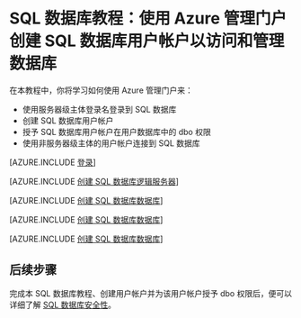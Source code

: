 <properties
	pageTitle="SQL 数据库教程：安全性入门"
	description="了解如何创建用户帐户来访问和管理数据库。"
	keywords=""
	services="sql-database"
	documentationCenter=""
	authors="carlrabeler"
	manager="jhubbard"
	editor=""/>


<tags
	ms.service="sql-database"
	ms.date="05/03/2016"
	wacn.date="05/16/2016"/>

# SQL 数据库教程：使用 Azure 管理门户创建 SQL 数据库用户帐户以访问和管理数据库

在本教程中，你将学习如何使用 Azure 管理门户来：

- 使用服务器级主体登录名登录到 SQL 数据库
- 创建 SQL 数据库用户帐户
- 授予 SQL 数据库用户帐户在用户数据库中的 dbo 权限
- 使用非服务器级主体的用户帐户连接到 SQL 数据库 

[AZURE.INCLUDE [登录](../includes/azure-getting-started-portal-login.md)]

[AZURE.INCLUDE [创建 SQL 数据库逻辑服务器](../includes/sql-database-sql-server-management-studio-connect-server-principal.md)]

[AZURE.INCLUDE [创建 SQL 数据库数据库](../includes/sql-database-create-new-database-user.md)]

[AZURE.INCLUDE [创建 SQL 数据库数据库](../includes/sql-database-grant-database-user-dbo-permissions.md)]

[AZURE.INCLUDE [创建 SQL 数据库数据库](../includes/sql-database-sql-server-management-studio-connect-user.md)]

## 后续步骤
完成本 SQL 数据库教程、创建用户帐户并为该用户帐户授予 dbo 权限后，便可以详细了解 [SQL 数据库安全性](/documentation/articles/sql-database-manage-logins/)。


<!---HONumber=Mooncake_0503_2016-->

